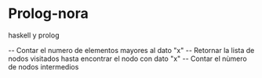 # Prolog-nora
haskell y prolog

-- Contar el numero de elementos mayores al dato "x"
-- Retornar la lista de nodos visitados hasta encontrar el nodo con dato "x"
-- Contar el nùmero de nodos intermedios
